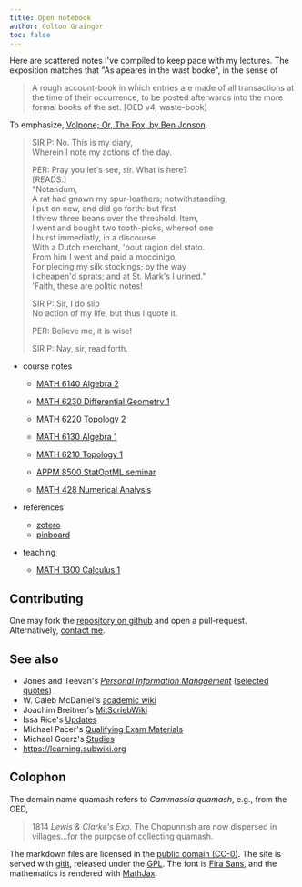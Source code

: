 ```yaml
---
title: Open notebook
author: Colton Grainger
toc: false
---
```


Here are scattered notes I've compiled to keep pace with my lectures. The exposition matches that "As apeares in the wast booke", in the sense of

> A rough account-book in which entries are made of all transactions at the time of their occurrence, to be posted afterwards into the more formal books of the set. [OED v4, waste-book]

To emphasize, [Volpone; Or, The Fox, by Ben Jonson](https://www.gutenberg.org/cache/epub/4039/pg4039.txt).

> SIR P: No. This is my diary,<br>
> Wherein I note my actions of the day.<br>
> 
> PER: Pray you let's see, sir. What is here? <br>
> [READS.] <br>
> "Notandum, <br>
> A rat had gnawn my spur-leathers; notwithstanding, <br>
> I put on new, and did go forth: but first <br>
> I threw three beans over the threshold. Item, <br>
> I went and bought two tooth-picks, whereof one <br>
> I burst immediatly, in a discourse <br>
> With a Dutch merchant, 'bout ragion del stato. <br>
> From him I went and paid a moccinigo, <br>
> For piecing my silk stockings; by the way <br>
> I cheapen'd sprats; and at St. Mark's I urined." <br>
> 'Faith, these are politic notes! <br>
> 
> SIR P: Sir, I do slip <br>
> No action of my life, but thus I quote it. <br>
> 
> PER: Believe me, it is wise! <br>
> 
> SIR P: Nay, sir, read forth.

- course notes

    - [MATH 6140 Algebra 2](alg2)
    - [MATH 6230 Differential Geometry 1](diffgeo1)
    - [MATH 6220 Topology 2](top2)

    - [MATH 6130 Algebra 1](alg1)
    - [MATH 6210 Topology 1](top1)
    - [APPM 8500 StatOptML seminar](https://github.com/coltongrainger/fy19soml)

    - [MATH 428 Numerical Analysis](num)

- references

    - [zotero](https://www.zotero.org/coltongrainger/items)
    - [pinboard](https://pinboard.in/u:coltongrainger)

- teaching

    - [MATH 1300 Calculus 1](math1300)

## Contributing

One may fork the [repository on github](https://github.com/coltongrainger/quamash) and open a pull-request. Alternatively, [contact me](mailto:colton.grainger@colorado.edu).

## See also

- Jones and Teevan's [*Personal Information Management*](https://www.washington.edu/uwpress/search/books/JONPEP.html) ([selected quotes](pim))
- W. Caleb McDaniel's [academic wiki](http://wiki.wcaleb.rice.edu/)
- Joachim Breitner's [MitScriebWiki](http://mitschriebwiki.nomeata.de/)
- Issa Rice's [Updates](https://issarice.wordpress.com/)
- Michael Pacer's [Qualifying Exam Materials](https://mpacer.org/qualifying-exam-materials/#/qualifying-exam-written-portion/)
- Michael Goerz's [Studies](https://michaelgoerz.net/studies/)
- <https://learning.subwiki.org>

## Colophon

The domain name quamash refers to *Cammassia quamash*, e.g., from the OED,

> 1814 *Lewis & Clarke's Exp.* The Chopunnish are now dispersed in villages...for the purpose of collecting quamash.

The markdown files are licensed in the [public domain (CC-0)](http://creativecommons.org/about/cc0). The site is served with [gitit](https://github.com/jgm/gitit/), released under the [GPL](http://www.aaronsw.com/weblog/000360). The font is [Fira Sans](https://github.com/mozilla/Fira), and the mathematics is rendered with [MathJax](https://www.mathjax.org/).
